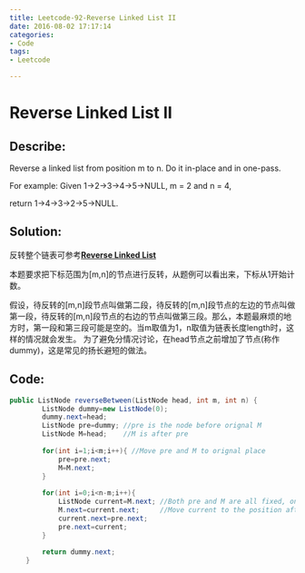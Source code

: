 ```yaml
---
title: Leetcode-92-Reverse Linked List II 
date: 2016-08-02 17:17:14
categories: 
- Code
tags:
- Leetcode

---
```



# Reverse Linked List II 
## Describe:
Reverse a linked list from position m to n. Do it in-place and in one-pass.

For example:
Given 1->2->3->4->5->NULL, m = 2 and n = 4,

return 1->4->3->2->5->NULL.


## Solution:
反转整个链表可参考[**Reverse Linked List**](http://zyy1314.com/2016/08/02/leetcode206/)

本题要求把下标范围为[m,n]的节点进行反转，从题例可以看出来，下标从1开始计数。

假设，待反转的[m,n]段节点叫做第二段，待反转的[m,n]段节点的左边的节点叫做第一段，待反转的[m,n]段节点的右边的节点叫做第三段。那么，本题最麻烦的地方时，第一段和第三段可能是空的。当m取值为1，n取值为链表长度length时，这样的情况就会发生。
为了避免分情况讨论，在head节点之前增加了节点(称作dummy)，这是常见的扬长避短的做法。
## Code:
```java
public ListNode reverseBetween(ListNode head, int m, int n) {
        ListNode dummy=new ListNode(0);
        dummy.next=head;
        ListNode pre=dummy; //pre is the node before orignal M
        ListNode M=head;    //M is after pre
        
        for(int i=1;i<m;i++){ //Move pre and M to orignal place
            pre=pre.next;
            M=M.next;
        }
        
        for(int i=0;i<n-m;i++){ 
            ListNode current=M.next; //Both pre and M are all fixed, only current is assigned every time to M.next. M is pushed back everytime
            M.next=current.next;     //Move current to the position after pre
            current.next=pre.next;
            pre.next=current;
        }
        
        return dummy.next;
    }
    
```